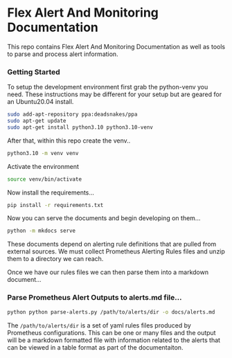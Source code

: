 # Flex Alert And Monitoring Documentation

This repo contains Flex Alert And Monitoring Documentation as well as tools to parse and process alert information.

### Getting Started

To setup the development environment first grab the python-venv you need. These instructions may be different
for your setup but are geared for an Ubuntu20.04 install. 

```bash
sudo add-apt-repository ppa:deadsnakes/ppa
sudo apt-get update
sudo apt-get install python3.10 python3.10-venv
```

After that, within this repo create the venv..

```bash
python3.10 -m venv venv
```
Activate the environment

```bash
source venv/bin/activate
```

Now install the requirements...

```bash
pip install -r requirements.txt
```

Now you can serve the documents and begin developing on them...

```bash
python -m mkdocs serve
```

These documents depend on alerting rule definitions that are pulled from external sources. 
We must collect Prometheus Alerting Rules files and unzip them to a directory we can reach.

Once we have our rules files we can then parse them into a markdown document...

### Parse Prometheus Alert Outputs to alerts.md file...

```bash
python python parse-alerts.py /path/to/alerts/dir -o docs/alerts.md
```

The `/path/to/alerts/dir` is a set of yaml rules files produced by Prometheus configurations. 
This can be one or many files and the output will be a markdown formatted file with information
related to the alerts that can be viewed in a table format as part of the documentaiton.

